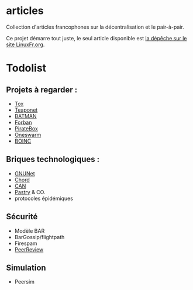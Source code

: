 articles
========
Collection d'articles francophones sur la décentralisation et le pair-à-pair.

Ce projet démarre tout juste, le seul article disponible est [la dépêche sur le site LinuxFr.org](https://linuxfr.org/news/p2p-hacker-fr-premier-etat-de-l-art-sur-la-decentralisation).


# Todolist

## Projets à regarder :

* [Tox](http://tox.im/)
* [Teaponet](http://teapotnet.org/)
* [BATMAN](http://www.open-mesh.org/projects/open-mesh/wiki)
* [Forban](http://www.foo.be/forban/)
* [PirateBox](http://www.disk91.com/2013/technology/systems/piratebox-upgrade-to-forban/)
* [Oneswarm](http://www.oneswarm.org/)
* [BOINC](http://boinc.berkeley.edu/)

## Briques technologiques :

* [GNUNet](https://gnunet.org/)
* [Chord](https://github.com/sit/dht/wiki)
* [CAN]()
* [Pastry](http://research.microsoft.com/en-us/um/people/antr/PASTRY/) & CO.
* protocoles épidémiques

## Sécurité 

* Modèle BAR
* BarGossip/flightpath
* Firespam
* [PeerReview](http://peerreview.mpi-sws.org/)

## Simulation

* Peersim
